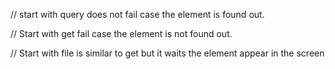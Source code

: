// start with query does not fail case the element is found out.

// Start with get fail case the element is not found out.

// Start with file is similar to get but it waits the element appear in the screen

